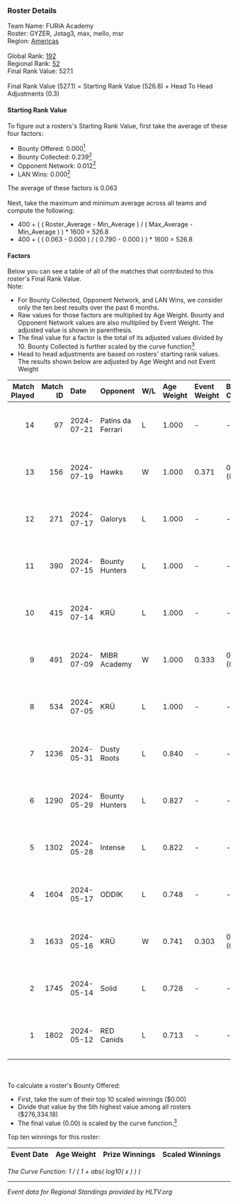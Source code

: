 ### Roster Details<br />
Team Name: FURIA Academy<br />
Roster: GYZER, Jotag3, max, mello, msr<br />
Region: [Americas]( ../standings_americas.md)<br />
<br />
Global Rank: [192](../standings_global.md)<br />
Regional Rank: [52]( ../standings_americas.md)<br />
Final Rank Value:  527.1<br />
<br />
Final Rank Value (527.1) = Starting Rank Value (526.8) + Head To Head Adjustments (0.3)<br />

#### Starting Rank Value<br />
To figure out a rosters's Starting Rank Value, first take the average of these four factors:<br />
- Bounty Offered: 0.000[<sup>1</sup>](#table2)
- Bounty Collected: 0.239[<sup>2</sup>](#table1)
- Opponent Network: 0.012[<sup>2</sup>](#table1)
- LAN Wins: 0.000[<sup>2</sup>](#table1)

The average of these factors is 0.063<br />
<br />
Next, take the maximum and minimum average across all teams and compute the following:<br />
- 400 + ( ( Roster_Average - Min_Average ) / ( Max_Average - Min_Average ) ) * 1600 = 526.8
- 400 + ( ( 0.063 - 0.000 ) / ( 0.790 - 0.000 ) ) * 1600 = 526.8


#### Factors<br />
Below you can see a table of all of the matches that contributed to this roster's Final Rank Value.<br />
Note:<br />

- For Bounty Collected, Opponent Network, and LAN Wins, we consider only the ten best results over the past 6 months.
- Raw values for those factors are multiplied by Age Weight. Bounty and Opponent Network values are also multiplied by Event Weight. The adjusted value is shown in parenthesis.
- The final value for a factor is the total of its adjusted values divided by 10. Bounty Collected is further scaled by the curve function[<sup>3</sup>](#curveFunction)
- Head to head adjustments are based on rosters' starting rank values. The results shown below are adjusted by Age Weight and not Event Weight
<span id="table1"></span><br />


| Match Played | Match ID | Date       | Opponent          | W/L | Age Weight | Event Weight | Bounty Collected | Opponent Network | LAN Wins  | H2H Adj. | Roster                                   |
| -: | -: | :- | :- | :- | :- | :- | :- | :- | :- | -: | :- |
|           14 |       97 | 2024-07-21 | Patins da Ferrari | L   | 1.000      | -            | -                | -                | -         |    -6.01 | GYZER, Jotag3, max, mello, msr           |
|           13 |      156 | 2024-07-19 | Hawks             | W   | 1.000      | 0.371        | 0.000 (0.000)    | 0.033 (0.012)    | 0 (0.000) |    15.50 | GYZER, Jotag3, max, mello, msr           |
|           12 |      271 | 2024-07-17 | Galorys           | L   | 1.000      | -            | -                | -                | -         |    -5.42 | Bruninho, GYZER, Jotag3, max, mello      |
|           11 |      390 | 2024-07-15 | Bounty Hunters    | L   | 1.000      | -            | -                | -                | -         |    -2.27 | GYZER, Jotag3, max, mello, souz4h        |
|           10 |      415 | 2024-07-14 | KRÜ               | L   | 1.000      | -            | -                | -                | -         |    -3.86 | GYZER, Jotag3, max, mello, souz4h        |
|            9 |      491 | 2024-07-09 | MIBR Academy      | W   | 1.000      | 0.333        | 0.000 (0.000)    | 0.000 (0.000)    | 0 (0.000) |    10.19 | GYZER, Jotag3, max, mello, souz4h        |
|            8 |      534 | 2024-07-05 | KRÜ               | L   | 1.000      | -            | -                | -                | -         |    -4.19 | GYZER, Jotag3, max, mello, souz4h        |
|            7 |     1236 | 2024-05-31 | Dusty Roots       | L   | 0.840      | -            | -                | -                | -         |    -5.04 | Bruninho, cerolzin, GYZER, Jotag3, mello |
|            6 |     1290 | 2024-05-29 | Bounty Hunters    | L   | 0.827      | -            | -                | -                | -         |    -3.07 | Bruninho, cerolzin, GYZER, Jotag3, mello |
|            5 |     1302 | 2024-05-28 | Intense           | L   | 0.822      | -            | -                | -                | -         |   -10.77 | Bruninho, cerolzin, GYZER, Jotag3, mello |
|            4 |     1604 | 2024-05-17 | ODDIK             | L   | 0.748      | -            | -                | -                | -         |    -2.05 | Bruninho, cerolzin, GYZER, Jotag3, mello |
|            3 |     1633 | 2024-05-16 | KRÜ               | W   | 0.741      | 0.303        | 0.029 (0.006)    | 0.477 (0.107)    | 0 (0.000) |    20.58 | Bruninho, cerolzin, GYZER, Jotag3, mello |
|            2 |     1745 | 2024-05-14 | Solid             | L   | 0.728      | -            | -                | -                | -         |    -2.60 | Bruninho, cerolzin, GYZER, Jotag3, mello |
|            1 |     1802 | 2024-05-12 | RED Canids        | L   | 0.713      | -            | -                | -                | -         |    -0.73 | Bruninho, cerolzin, GYZER, Jotag3, mello |

<br />
<span id="table2"></span><br />
To calculate a roster's Bounty Offered:<br />

- First, take the sum of their top 10 scaled winnings ($0.00)
- Divide that value by the 5th highest value among all rosters ($276,334.18)
- The final value (0.00) is scaled by the curve function.[<sup>3</sup>](#curveFunction)

Top ten winnings for this roster:<br />

| Event Date | Age Weight | Prize Winnings | Scaled Winnings |
| :- | -: | :- | :- |


<span id="curveFunction"></span>_The Curve Function: 1 / ( 1 + abs( log10( x ) ) )_<br />

---
_Event data for Regional Standings provided by HLTV.org_<br />
